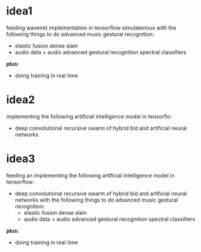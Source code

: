 # idea1

feeding wavenet implementation in tensorflow simulatenous with the following things to do advanced music gestural recognition:
  - elastic fusion dense slam
  - audio data + audio advanced gestural recognition  spectral classifiers

**plus:**
- doing training in real time

# idea2

implementing the following artificial intelligence model in tensorflo:
- deep convolutional recursive swarm of hybrid bid and artificial neural networks

# idea3

feeding an implementing the following artificial intelligence model in tensorflow:
- deep convolutional recursive swarm of hybrid bid and artificial neural networks with the following things to do advanced music gestural recognition:
  - elastic fusion dense slam
  - audio data + audio advanced gestural recognition  spectral classifiers

**plus:**
- doing training in real time
